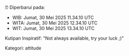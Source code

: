 ⏰ Diperbarui pada:
- WIB: Jumat, 30 Mei 2025 11.34.10 UTC
- WITA: Jumat, 30 Mei 2025 12.34.10 UTC
- WIT: Jumat, 30 Mei 2025 13.34.10 UTC

Kutipan Inspiratif:
"Not always available, try your luck ;)"


Kategori: attitude

